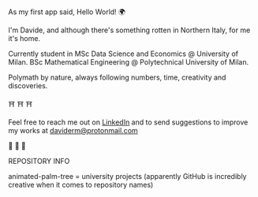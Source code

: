As my first app said, Hello World! 	:earth_africa:

I'm Davide, and although there's something rotten in Northern Italy, for me it's home.

Currently student in MSc Data Science and Economics @ University of Milan.
BSc Mathematical Engineering @ Polytechnical University of Milan.

Polymath by nature, always following numbers, time, creativity and discoveries.

:shinto_shrine: :shinto_shrine: :shinto_shrine:

Feel free to reach me out on [LinkedIn](https://www.linkedin.com/in/davide-riva-85053a221) and to send suggestions to improve my works at daviderm@protonmail.com

:crescent_moon: :crescent_moon: :crescent_moon:

REPOSITORY INFO

animated-palm-tree = university projects (apparently GitHub is incredibly creative when it comes to repository names)
